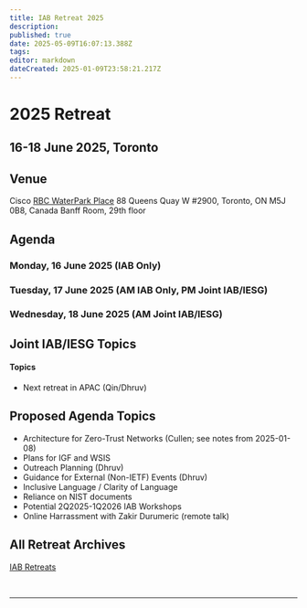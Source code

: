 ```yaml
---
title: IAB Retreat 2025
description: 
published: true
date: 2025-05-09T16:07:13.388Z
tags: 
editor: markdown
dateCreated: 2025-01-09T23:58:21.217Z
---
```


# 2025 Retreat

## 16-18 June 2025, Toronto



## Venue

Cisco
[RBC WaterPark Place](https://www.google.com/maps/place/RBC+WaterPark+Place/@43.6412316,-79.3806854,711m/data=!3m3!1e3!4b1!5s0x882b3757de085e91:0xc359f58994eb5f5!4m6!3m5!1s0x89d4cb2b39ecdfff:0x339b036765fc71b3!8m2!3d43.6412277!4d-79.3781051!16s%2Fg%2F11b6hs_351?entry=ttu&g_ep=EgoyMDI1MDIxMC4wIKXMDSoJLDEwMjExMjM0SAFQAw%3D%3D)
88 Queens Quay W #2900, 
Toronto, ON M5J 0B8, Canada
Banff Room, 29th floor

## Agenda

### Monday, 16 June 2025 (IAB Only)


### Tuesday, 17 June 2025 (AM IAB Only, PM Joint IAB/IESG)

### Wednesday, 18 June 2025 (AM Joint IAB/IESG)




## Joint IAB/IESG Topics


#### Topics

- Next retreat in APAC (Qin/Dhruv)


## Proposed Agenda Topics

- Architecture for Zero-Trust Networks (Cullen; see notes from 2025-01-08)
- Plans for IGF and WSIS 
- Outreach Planning (Dhruv)
- Guidance for External (Non-IETF) Events (Dhruv)
- Inclusive Language / Clarity of Language
- Reliance on NIST documents
- Potential 2Q2025-1Q2026 IAB Workshops
- Online Harrassment with Zakir Durumeric (remote talk) 
 
## All Retreat Archives
[IAB Retreats](/group/iab/IAB_Retreats)

&nbsp;
&nbsp;
&nbsp;

---
